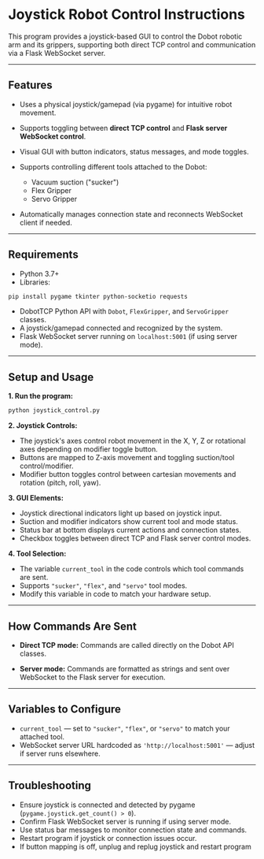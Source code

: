 # Joystick Robot Control Instructions

This program provides a joystick-based GUI to control the Dobot robotic arm and its grippers, supporting both direct TCP control and communication via a Flask WebSocket server.

---

## Features

* Uses a physical joystick/gamepad (via pygame) for intuitive robot movement.
* Supports toggling between **direct TCP control** and **Flask server WebSocket control**.
* Visual GUI with button indicators, status messages, and mode toggles.
* Supports controlling different tools attached to the Dobot:

  * Vacuum suction ("sucker")
  * Flex Gripper
  * Servo Gripper
* Automatically manages connection state and reconnects WebSocket client if needed.

---

## Requirements

* Python 3.7+
* Libraries:

```bash
pip install pygame tkinter python-socketio requests
```

* DobotTCP Python API with `Dobot`, `FlexGripper`, and `ServoGripper` classes.
* A joystick/gamepad connected and recognized by the system.
* Flask WebSocket server running on `localhost:5001` (if using server mode).

---

## Setup and Usage

**1. Run the program:**

```bash
python joystick_control.py
```

**2. Joystick Controls:**

* The joystick's axes control robot movement in the X, Y, Z or rotational axes depending on modifier toggle button.
* Buttons are mapped to Z-axis movement and toggling suction/tool control/modifier.
* Modifier button toggles control between cartesian movements and rotation (pitch, roll, yaw).

**3. GUI Elements:**

* Joystick directional indicators light up based on joystick input.
* Suction and modifier indicators show current tool and mode status.
* Status bar at bottom displays current actions and connection states.
* Checkbox toggles between direct TCP and Flask server control modes.

**4. Tool Selection:**

* The variable `current_tool` in the code controls which tool commands are sent.
* Supports `"sucker"`, `"flex"`, and `"servo"` tool modes.
* Modify this variable in code to match your hardware setup.

---

## How Commands Are Sent

* **Direct TCP mode:**
  Commands are called directly on the Dobot API classes.

* **Server mode:**
  Commands are formatted as strings and sent over WebSocket to the Flask server for execution.

---

## Variables to Configure

* `current_tool` — set to `"sucker"`, `"flex"`, or `"servo"` to match your attached tool.
* WebSocket server URL hardcoded as `'http://localhost:5001'` — adjust if server runs elsewhere.

---

## Troubleshooting

* Ensure joystick is connected and detected by pygame (`pygame.joystick.get_count() > 0`).
* Confirm Flask WebSocket server is running if using server mode.
* Use status bar messages to monitor connection state and commands.
* Restart program if joystick or connection issues occur.
* If button mapping is off, unplug and replug joystick and restart program
